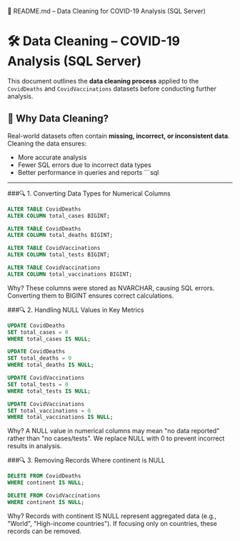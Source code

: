 📌 README.md – Data Cleaning for COVID-19 Analysis (SQL Server)
# 🛠️ Data Cleaning – COVID-19 Analysis (SQL Server)

This document outlines the **data cleaning process** applied to the `CovidDeaths` and `CovidVaccinations` datasets before conducting further analysis.

## 📝 **Why Data Cleaning?**
Real-world datasets often contain **missing, incorrect, or inconsistent data**. Cleaning the data ensures:
- More accurate analysis
- Fewer SQL errors due to incorrect data types
- Better performance in queries and reports                           ```sql

---

###🔍 1. Converting Data Types for Numerical Columns
```sql
ALTER TABLE CovidDeaths
ALTER COLUMN total_cases BIGINT;

ALTER TABLE CovidDeaths
ALTER COLUMN total_deaths BIGINT;

ALTER TABLE CovidVaccinations
ALTER COLUMN total_tests BIGINT;

ALTER TABLE CovidVaccinations
ALTER COLUMN total_vaccinations BIGINT;
```
Why?
These columns were stored as NVARCHAR, causing SQL errors. Converting them to BIGINT ensures correct calculations.

###🔍 2. Handling NULL Values in Key Metrics
```sql
UPDATE CovidDeaths
SET total_cases = 0
WHERE total_cases IS NULL;

UPDATE CovidDeaths
SET total_deaths = 0
WHERE total_deaths IS NULL;

UPDATE CovidVaccinations
SET total_tests = 0
WHERE total_tests IS NULL;

UPDATE CovidVaccinations
SET total_vaccinations = 0
WHERE total_vaccinations IS NULL;
```
Why?
A NULL value in numerical columns may mean "no data reported" rather than "no cases/tests". We replace NULL with 0 to prevent incorrect results in analysis.

###🔍 3. Removing Records Where continent is NULL
```sql
DELETE FROM CovidDeaths
WHERE continent IS NULL;

DELETE FROM CovidVaccinations
WHERE continent IS NULL;
```
Why?
Records with continent IS NULL represent aggregated data (e.g., "World", "High-income countries"). If focusing only on countries, these records can be removed.





